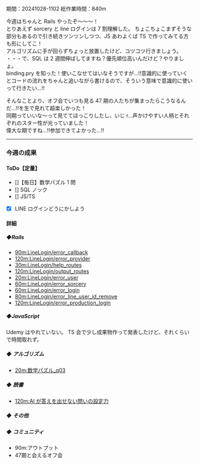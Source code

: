 期間：20241028-1102
総作業時間：840m

今週はちゃんと Rails やったぞ〜〜〜！<br>
とりあえず sorcery と line ログインは 7 割理解した。
ちょこちょこまずそうな部分もあるので引き続きツンツンしつつ、JS あわよくば TS で作ってみてる方も形にしてこ！<br>
アルゴリズムに手が回らずちょっと放置したけど、コツコツ行きましょう。<br>
・・・で、SQL は 2 週間伸ばしてますね？優先順位高いんだけど？やりましょ。<br>
binding.pry を知った！使いこなせてはいなそうですが...!!意識的に使っていくとコードの流れをちゃんと追いながら書けるので、そういう意味で意識的に使いって行きたい...!!<br>

そんなことより、オフ会でいつも見る 47 期の人たちが集まったらこうなるんだ...!!を生で見れて超楽しかった！<br>
同期っていいな〜って見ててほっこりしたし、いじ r...声かけやすい人柄とそれぞれのスター性が光っていました！<br>
偉大な期ですね...!!参加できてよかった...!!

---

### 今週の成果

#### ToDo【定量】

- []【毎日】数学パズル 1 問
- [] SQL ノック
- [] JS/TS
- [x] LINE ログインどうにかしよう

#### 詳細

##### ◆Rails

- [90m:LineLogin/error_callback](https://github.com/yu-ka3028/TIL/blob/main/Rails/202410280850_LineLogin_callback.md)
- [120m:LineLogin/error_provider](https://github.com/yu-ka3028/TIL/blob/main/Rails/202410290830_LineLogin_OauthsComtroller.md)
- [30m:LineLogin/help_routes](https://github.com/yu-ka3028/TIL/blob/main/Rails/202410292130_LineLogin_help_routes.md)
- [120m:LineLogin/output_routes](https://github.com/yu-ka3028/TIL/blob/main/Rails/202410301300_LineLogin_routes_output.md)
- [20m:LineLogin/error_user](https://github.com/yu-ka3028/TIL/blob/main/Rails/202411010850_LineLogin_callback.md)
- [60m:LineLogin/error_sorcery](https://github.com/yu-ka3028/TIL/blob/main/Rails/202411020935LineLogin_sorcery.md)
- [60m:LineLogin/error_login](https://github.com/yu-ka3028/TIL/blob/main/Rails/202411022120LineLogin_new.md)
- [80m:LineLogin/error_line_user_id_remove](https://github.com/yu-ka3028/TIL/blob/main/Rails/202411031355_LineLogin_line_user_id_remove.md)
- [120m:LineLogin/error_production_login](https://github.com/yu-ka3028/TIL/blob/main/Rails/202411031845_LineLogin.md)


##### ◆JavaScript

Udemy はやれていない。
TS 会で少し成果物作って発表したけど、それくらいで時間取れず。

##### ◆ アルゴリズム

- [20m:数学パズル\_q03](https://github.com/yu-ka3028/TIL/blob/main/Ruby/202410271530.md)

##### ◆ 読書

- [120m:AI が答えを出せない問いの設定力](https://github.com/yu-ka3028/TIL/blob/main/Book/202410281200_AI%E3%81%8C%E7%AD%94%E3%81%88%E3%82%92%E5%87%BA%E3%81%9B%E3%81%AA%E3%81%84%E5%95%8F%E3%81%84%E3%81%AE%E8%A8%AD%E5%AE%9A%E5%8A%9B.md)

##### ◆ その他

##### ◆ コミュニティ

- 90m:アウトプット
- 47期と会えるオフ会
